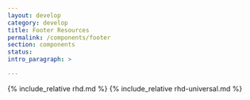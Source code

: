 ```yaml
---
layout: develop
category: develop
title: Footer Resources
permalink: /components/footer
section: components
status:
intro_paragraph: >

---
```


{% include_relative rhd.md %}
{% include_relative rhd-universal.md %}
